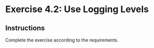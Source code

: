 # Exercise 4.2: Use Logging Levels

## Instructions

Complete the exercise according to the requirements.
